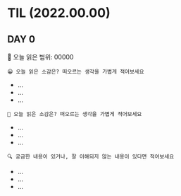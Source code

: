 # **TIL (2022.00.00)**

## DAY 0

🎇 오늘 읽은 범위: 00000

```
😀 오늘 읽은 소감은? 떠오르는 생각을 가볍게 적어보세요
```

- ...
- ...
- ...

```
🤔 오늘 읽은 소감은? 떠오르는 생각을 가볍게 적어보세요
```

- ...
- ...
- ...

```
🔍 궁금한 내용이 있거나, 잘 이해되지 않는 내용이 있다면 적어보세요
```

- ...
- ...
- ...
